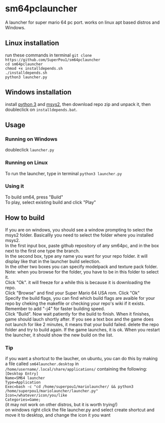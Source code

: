 # sm64pclauncher
A launcher for super mario 64 pc port. works on linux apt based distros and Windows.
## Linux installation
run these commands in terminal
`git clone https://github.com/SuperPou1/sm64pclauncher`  
`cd sm64pclauncher`  
`chmod +x installdepends.sh`  
`./installdepends.sh`  
`python3 launcher.py`
## Windows installation
install [python 3](https://www.python.org/downloads/) and [msys2](https://www.msys2.org/), then download repo zip and unpack it, then doubleclick on `installdepends.bat`.
## Usage
### Running on Windows
doubleclick `launcher.py`
### Running on Linux
To run the launcher, type in terminal `python3 launcher.py`  
### Using it
To build sm64, press "Build"  
To play, select existing build and click "Play"  
## How to build
If you are on windows, you should see a window prompting to select the msys2 folder. Basicallly you need to select the folder where you installed msys2.  
In the first input box, paste github repository of any sm64pc, and in the box next to the first one type the branch.  
In the second box, type any name you want for your repo folder. it will display like that in the launcher build selection.  
In the other two boxes you can specify modelpack and texture pack folder. Note: when you browse for the folder, you have to be in this folder to select it.  
Click "Ok". it will freeze for a while this is because it is downloading the repo.  
Click "Browse" and find your Super Mario 64 USA rom. Click "Ok"  
Specify the build flags, you can find which build flags are avaible for your repo by cheking the makefile or checking your repo's wiki if it exists. Remember to add "-j4" for faster building speed.  
Click "Build". Now wait patiently for the build to finish. When it finishes, game should lauch shortly after. If you see a text box and the game does not launch for like 2 minutes, it means that your build failed. delete the repo folder and try to build again. If the game launches, it is ok. When you restart the launcher, it should show the new build on the list.
### Tip
if you want a shortcut to the laucher, on ubuntu, you can do this by making a file called `sm64launcher.desktop` in `/home/username/.local/share/applications/` containing the following:  
`[Desktop Entry]`  
`Name=SM64 launcher`  
`Type=Application`  
`Exec=bash -c "cd /home/superpou1/mariolauncher/ && python3 /home/superpou1/mariolauncher/launcher.py"`  
`Icon=/whatever/icon/you/like`  
`Categories=Game;`  
(it may not work on other distros, but it is worth trying!)  
on windows right click the file launcher.py and select create shortcut and move it to desktop, and change the icon it you want
